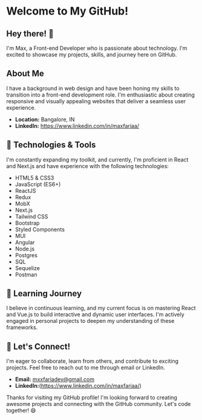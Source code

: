 # Welcome to My GitHub!

## Hey there! 👋

I'm Max, a Front-end Developer who is passionate about technology. I'm excited to showcase my projects, skills, and journey here on GitHub. 

## About Me

I have a background in web design and have been honing my skills to transition into a front-end development role. I'm enthusiastic about creating responsive and visually appealing websites that deliver a seamless user experience.

- **Location:** Bangalore, IN
- **LinkedIn:** https://www.linkedin.com/in/maxfariaa/

## 🔧 Technologies & Tools

I'm constantly expanding my toolkit, and currently, I'm proficient in React and Next.js and have experience with the following technologies:

- HTML5 & CSS3
- JavaScript (ES6+)
- ReactJS
- Redux
- MobX
- Next.js
- Tailwind CSS
- Bootstrap
- Styled Components
- MUI
- Angular
- Node.js
- Postgres
- SQL
- Sequelize
- Postman

## 🌱 Learning Journey

I believe in continuous learning, and my current focus is on mastering React and Vue.js to build interactive and dynamic user interfaces. I'm actively engaged in personal projects to deepen my understanding of these frameworks.


## 🤝 Let's Connect!

I'm eager to collaborate, learn from others, and contribute to exciting projects. Feel free to reach out to me through email or LinkedIn.

- **Email:** mxxfariadev@gmail.com
- **LinkedIn:**(https://www.linkedin.com/in/maxfariaa/)

Thanks for visiting my GitHub profile! I'm looking forward to creating awesome projects and connecting with the GitHub community. Let's code together! 😄

<!---
max-faria/max-faria is a ✨ special ✨ repository because its `README.md` (this file) appears on your GitHub profile.
You can click the Preview link to take a look at your changes.
--->
